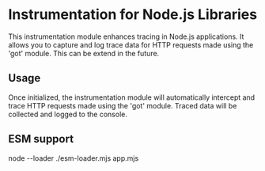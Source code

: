 # Instrumentation for Node.js Libraries

This instrumentation module enhances tracing in Node.js applications. It allows you to capture and log trace data for HTTP requests made using the 'got' module. This can be extend in the future.


## Usage

Once initialized, the instrumentation module will automatically intercept and trace HTTP requests made using the 'got' module. Traced data will be collected and logged to the console.

## ESM support

node --loader ./esm-loader.mjs app.mjs
